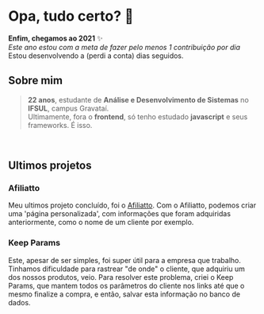 # Opa, tudo certo? 👋


**Enfim, chegamos ao 2021** ✨ \
_Este ano estou com a meta de fazer pelo menos 1 contribuição por dia_\
Estou desenvolvendo a (perdi a conta) dias seguidos.

## Sobre mim

  > **22 anos**, estudante de **Análise e Desenvolvimento de Sistemas** no **IFSUL**, campus Gravataí.\
  > Ultimamente, fora o **frontend**, só tenho estudado **javascript** e seus frameworks. É isso.

  
 
## Ultimos projetos

### Afiliatto
Meu ultimos projeto concluído, foi o [Afiliatto](https://github.com/curtinaz/afiliatto). Com o Afiliatto, podemos criar uma 'página personalizada', com informações que foram adquiridas anteriormente, como o nome de um cliente por exemplo.

### Keep Params
Este, apesar de ser simples, foi super útil para a empresa que trabalho. Tinhamos dificuldade para rastrear "de onde" o cliente, que adquiriu um dos nossos produtos, veio. Para resolver este problema, criei o Keep Params, que mantem todos os parâmetros do cliente nos links até que o mesmo finalize a compra, e então, salvar esta informação no banco de dados.
